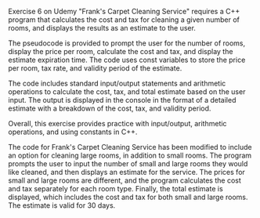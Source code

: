 Exercise 6 on Udemy "Frank's Carpet Cleaning Service" requires a C++ program that calculates the cost and tax for cleaning a given number of rooms, and displays the results as an estimate to the user.

The pseudocode is provided to prompt the user for the number of rooms, display the price per room, calculate the cost and tax, and display the estimate expiration time. The code uses const variables to store the price per room, tax rate, and validity period of the estimate.

The code includes standard input/output statements and arithmetic operations to calculate the cost, tax, and total estimate based on the user input. The output is displayed in the console in the format of a detailed estimate with a breakdown of the cost, tax, and validity period.

Overall, this exercise provides practice with input/output, arithmetic operations, and using constants in C++.



The code for Frank's Carpet Cleaning Service has been modified to include an option for cleaning large rooms, in addition to small rooms. The program prompts the user to input the number of small and large rooms they would like cleaned, and then displays an estimate for the service. The prices for small and large rooms are different, and the program calculates the cost and tax separately for each room type. Finally, the total estimate is displayed, which includes the cost and tax for both small and large rooms. The estimate is valid for 30 days.
